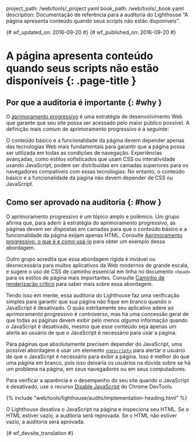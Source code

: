 project_path: /web/tools/_project.yaml
book_path: /web/tools/_book.yaml
description: Documentação de referência para a auditoria do Lighthouse “A página apresenta conteúdo quando seus scripts não estão disponíveis”.

{# wf_updated_on: 2016-09-20 #}
{# wf_published_on: 2016-09-20 #}

# A página apresenta conteúdo quando seus scripts não estão disponíveis  {: .page-title }

## Por que a auditoria é importante {: #why }

O [aprimoramento progressivo](https://en.wikipedia.org/wiki/Progressive_enhancement)
é uma estratégia de desenvolvimento Web que garante que seu site possa ser acessado pelo
maior público possível. A definição mais comum de aprimoramento
progressivo é a seguinte:

O conteúdo básico e a funcionalidade da página devem depender apenas
das tecnologias Web mais fundamentais para garantir que a página possa
ser utilizada em todas as condições de navegação. Experiências avançadas, como estilos
sofisticados que usam CSS ou interatividade usando JavaScript, podem ser distribuídas em camadas superiores
para os navegadores compatíveis com essas tecnologias. No entanto, o conteúdo básico e a funcionalidade
da página não devem depender de CSS ou JavaScript.

## Como ser aprovado na auditoria {: #how }

O aprimoramento progressivo é um tópico amplo e polêmico. Um grupo afirma que,
para aderir à estratégia do aprimoramento progressivo, as páginas devem ser
dispostas em camadas para que o conteúdo básico e a funcionalidade da página exijam apenas HTML. Consulte
[Aprimoramento progressivo: o que é e como usá-lo](https://www.smashingmagazine.com/2009/04/progressive-enhancement-what-it-is-and-how-to-use-it/)
para obter um exemplo dessa abordagem.

Outro grupo acredita que essa abordagem rígida é inviável ou desnecessária
para muitos aplicativos da Web modernos de grande escala, e sugere o uso de
CSS de caminho essencial em linha no documento `<head>` para os estilos de página mais importantes.
Consulte [Caminho de renderização crítico](/web/fundamentals/performance/critical-rendering-path/) para saber mais sobre essa abordagem.

Tendo isso em mente, essa auditoria do Lighthouse faz uma verificação simples para
garantir que sua página não fique em branco quando o JavaScript é desativado. O quão estritamente seu
aplicativo adere ao aprimoramento progressivo é controverso, mas há uma
concessão geral de que todas as páginas devem exibir pelo menos *alguma* informação
quando o JavaScript é desativado, mesmo que esse conteúdo seja apenas um alerta ao usuário
de que o JavaScript é necessário para usar a página.

Para páginas que absolutamente precisem depender do JavaScript, uma possível abordagem é usar um elemento
[`<noscript>`](https://developer.mozilla.org/en-US/docs/Web/HTML/Element/noscript)
para alertar o usuário de que o JavaScript é necessário para exibir a página. Isso é
melhor do que uma página em branco, pois isso deixaria os usuários na dúvida
sobre se há um problema na página, em seus navegadores ou em seus
computadores.

Para verificar a aparência e o desempenho do seu site quando o JavaScript é desativado, use
o recurso [Disable
JavaScript](/web/tools/chrome-devtools/settings#disable-js) do Chrome DevTools.

{% include "web/tools/lighthouse/audits/implementation-heading.html" %}

O Lighthouse desativa o JavaScript na página e inspeciona seu HTML. Se
o HTML estiver vazio, a auditoria será reprovada. Se o HTML não estiver vazio, a auditoria será
aprovada.


{# wf_devsite_translation #}
